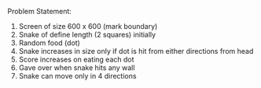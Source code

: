 Problem Statement:

1) Screen of size 600 x 600 (mark boundary)
2) Snake of define length (2 squares) initially
3) Random food (dot)
4) Snake increases in size only if dot is hit from either directions from head
5) Score increases on eating each dot
6) Gave over when snake hits any wall
7) Snake can move only in 4 directions